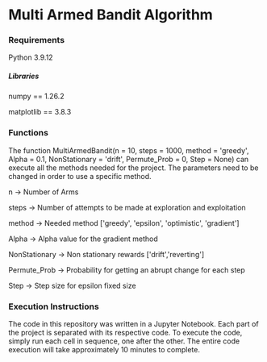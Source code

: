 # Multi Armed Bandit Algorithm

### Requirements

Python 3.9.12

##### Libraries
numpy == 1.26.2

matplotlib == 3.8.3

### Functions

The function MultiArmedBandit(n = 10, steps = 1000, method = 'greedy', Alpha = 0.1,  NonStationary = 'drift', Permute_Prob = 0, Step = None) can execute all the methods needed for the project. The parameters need to be changed in order to use a specific method.

n -> Number of Arms

steps -> Number of attempts to be made at exploration and exploitation

method -> Needed method ['greedy', 'epsilon', 'optimistic', 'gradient']

Alpha -> Alpha value for the gradient method

NonStationary -> Non stationary rewards ['drift','reverting']

Permute_Prob -> Probability for getting an abrupt change for each step

Step -> Step size for epsilon fixed size

### Execution Instructions

The code in this repository was written in a Jupyter Notebook. Each part of the project is separated with its respective code. To execute the code, simply run each cell in sequence, one after the other. The entire code execution will take approximately 10 minutes to complete. 
